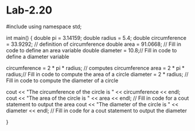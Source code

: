 # Lab-2.20
#include <iostream>
using namespace std;

int main()
{
  double pi = 3.14159;
  double radius = 5.4;
  double circumference = 33.9292; // definition of circumference
  double area = 91.0668; // Fill in code to define an area variable
  double diameter = 10.8;// Fill in code to define a diameter variable
  
  circumference = 2 * pi * radius; // computes circumference
  area = 2 * pi * radius;// Fill in code to compute the area of a circle
  diameter = 2 * radius; // Fill in code to compute the diameter of a circle

  cout << "The circumference of the circle is " << circumference << endl;
  cout << "The area of the circle is " << area << endl; // Fill in code for a cout statement to output the area
  cout << "The diameter of the circle is " << diameter << endl; // Fill in code for a cout statement to output the diameter
  
}

